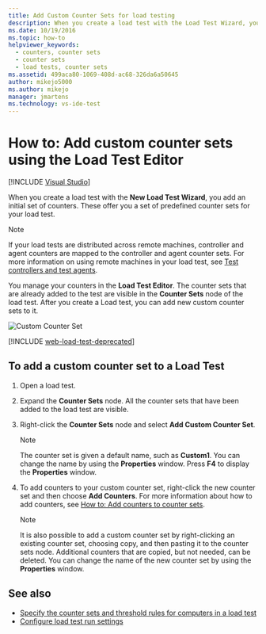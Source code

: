 ```yaml
---
title: Add Custom Counter Sets for load testing
description: When you create a load test with the Load Test Wizard, you add an initial set of counters. Learn how to add custom counter sets by using Load Test Editor.
ms.date: 10/19/2016
ms.topic: how-to
helpviewer_keywords: 
  - counters, counter sets
  - counter sets
  - load tests, counter sets
ms.assetid: 499aca80-1069-408d-ac68-326da6a50645
author: mikejo5000
ms.author: mikejo
manager: jmartens
ms.technology: vs-ide-test
---
```

# How to: Add custom counter sets using the Load Test Editor

 [!INCLUDE [Visual Studio](~/includes/applies-to-version/vs-windows-only.md)]

When you create a load test with the **New Load Test Wizard**, you add an initial set of counters. These offer you a set of predefined counter sets for your load test.

> [!NOTE]
> If your load tests are distributed across remote machines, controller and agent counters are mapped to the controller and agent counter sets. For more information on using remote machines in your load test, see [Test controllers and test agents](configure-test-agents-and-controllers-for-load-tests.md).

You manage your counters in the **Load Test Editor**. The counter sets that are already added to the test are visible in the **Counter Sets** node of the load test. After you create a Load test, you can add new custom counter sets to it.

![Custom Counter Set](../test/media/loadtestcustomcounter.png)

[!INCLUDE [web-load-test-deprecated](includes/web-load-test-deprecated.md)]

## To add a custom counter set to a Load Test

1. Open a load test.

2. Expand the **Counter Sets** node. All the counter sets that have been added to the load test are visible.

3. Right-click the **Counter Sets** node and select **Add Custom Counter Set**.

    > [!NOTE]
    > The counter set is given a default name, such as **Custom1**. You can change the name by using the **Properties** window. Press **F4** to display the **Properties** window.

4. To add counters to your custom counter set, right-click the new counter set and then choose **Add Counters**. For more information about how to add counters, see [How to: Add counters to counter sets](../test/how-to-add-counters-to-counter-sets-using-the-load-test-editor.md).

    > [!NOTE]
    > It is also possible to add a custom counter set by right-clicking an existing counter set, choosing copy, and then pasting it to the counter sets node. Additional counters that are copied, but not needed, can be deleted. You can change the name of the new counter set by using the **Properties** window.

## See also

- [Specify the counter sets and threshold rules for computers in a load test](../test/specify-counter-sets-and-threshold-rules-for-load-testing.md)
- [Configure load test run settings](../test/configure-load-test-run-settings.md)
